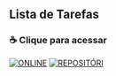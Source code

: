## Lista de Tarefas

### ☕ Clique para acessar


[![ONLINE](https://img.shields.io/badge/-ONLINE-blue?style=for-the-badge)](https://git.elio.rf.gd/lista-tarefas/)
[![REPOSITÓRI](https://img.shields.io/badge/-LOCAL/BAIXAR-blueviolet?style=for-the-badge)](#)


